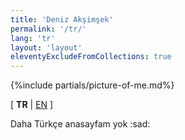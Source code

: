 ```yaml
---
title: 'Deniz Akşimşek'
permalink: '/tr/'
lang: 'tr'
layout: 'layout'
eleventyExcludeFromCollections: true
---
```


{%include partials/picture-of-me.md%}

[ **TR** | [EN](/) ]

Daha Türkçe anasayfam yok :sad:
